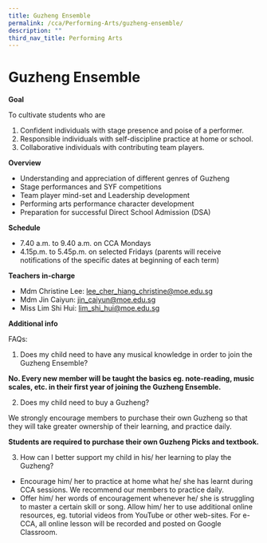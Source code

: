 ```yaml
---
title: Guzheng Ensemble
permalink: /cca/Performing-Arts/guzheng-ensemble/
description: ""
third_nav_title: Performing Arts
---
```


# Guzheng Ensemble

**Goal**

To cultivate students who are

1. Confident individuals with stage presence and poise of a performer.
2. Responsible individuals with self-discipline practice at home or school.
3. Collaborative individuals with contributing team players.

**Overview**

- Understanding and appreciation of different genres of Guzheng
- Stage performances and SYF competitions
- Team player mind-set and Leadership development
- Performing arts performance character development
- Preparation for successful Direct School Admission (DSA)

**Schedule**

- 7.40 a.m. to 9.40 a.m. on CCA Mondays
- 4.15p.m. to 5.45p.m. on selected Fridays (parents will receive notifications of the specific dates at beginning of each term)

**Teachers in-charge**

- Mdm Christine Lee: lee_cher_hiang_christine@moe.edu.sg
- Mdm Jin Caiyun: jin_caiyun@moe.edu.sg
- Miss Lim Shi Hui: lim_shi_hui@moe.edu.sg

**Additional info**

FAQs:

1. Does my child need to have any musical knowledge in order to join the Guzheng Ensemble? <br>

**No. Every new member will be taught the basics eg. note-reading, music scales, etc. in their first year of joining the Guzheng Ensemble.**

2. Does my child need to buy a Guzheng?

We strongly encourage members to purchase their own Guzheng so that they will take greater ownership of their learning, and practice daily.

**Students are required to purchase their own Guzheng Picks and textbook.**

3. How can I better support my child in his/ her learning to play the Guzheng? <br>

- Encourage him/ her to practice at home what he/ she has learnt during CCA sessions. We recommend our members to practice daily.
- Offer him/ her words of encouragement whenever he/ she is struggling to master a certain skill or song. Allow him/ her to use additional online resources, eg. tutorial videos from YouTube or other web-sites. For e-CCA, all online lesson will be recorded and posted on Google Classroom.
